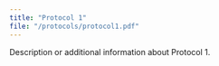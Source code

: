 ```yaml
---
title: "Protocol 1"
file: "/protocols/protocol1.pdf"
---
```


Description or additional information about Protocol 1.
